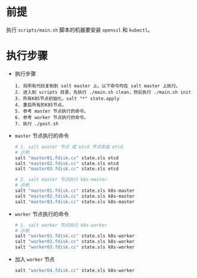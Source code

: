 # 前提

执行 `scripts/main.sh` 脚本的机器要安装 `openssl` 和 `kubectl`。

# 执行步骤

- 执行步骤

  ```text
  1. 将所有代码复制到 salt master 上。以下命令均在 salt master 上执行。
  2. 进入到 scripts 目录，先执行 ./main.sh clean，然后执行 ./main.sh init
  3. 所有K8S节点初始化。salt "*" state.apply
  4. 重启所有的K8S节点。
  5. 参考 master 节点执行的命令。
  6. 参考 worker 节点执行的命令。
  7. 执行 ./post.sh
  ```

- `master` 节点执行的命令

  ```bash
  # 1. salt master 节点 或 etcd 节点安装 etcd
  # 示例
  salt "master01.fdisk.cc" state.sls etcd
  salt "master02.fdisk.cc" state.sls etcd
  salt "master03.fdisk.cc" state.sls etcd

  # 2. salt master 节点执行 k8s-master
  # 示例
  salt "master01.fdisk.cc" state.sls k8s-master
  salt "master02.fdisk.cc" state.sls k8s-master
  salt "master03.fdisk.cc" state.sls k8s-master
  ```

- `worker` 节点执行的命令

  ```bash
  # 1. salt worker 节点执行 k8s-worker
  # 示例
  salt "worker01.fdisk.cc" state.sls k8s-worker
  salt "worker02.fdisk.cc" state.sls k8s-worker
  salt "worker03.fdisk.cc" state.sls k8s-worker
  ```

- 加入 `worker` 节点

  ```bash
  salt "worker04.fdisk.cc" state.sls k8s-worker
  ```
